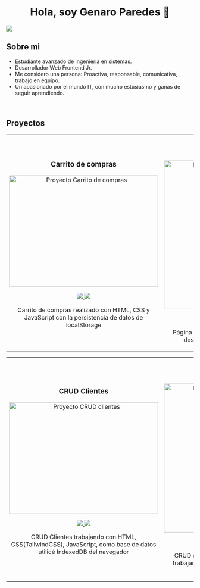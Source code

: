 <div align="center">
<h1 align="center">Hola, soy <span text='bold'>Genaro Paredes</span> 👋</h1>
</div>
<img src="https://noticias-ai.com/wp-content/uploads/2023/03/GitHub-inteligencia-artificial-1024x512.webp" heigth:'100px'>

## Sobre mi

- Estudiante avanzado de ingenieria en sistemas.
- Desarrollador Web Frontend Jr.
- Me considero una persona: Proactiva, responsable, comunicativa, trabajo en equipo.
- Un apasionado por el mundo IT, con mucho estusiasmo y ganas de seguir aprendiendo.
<br>

## Proyectos
<table>
  <tr>
    <td>
      <h3 align="center">Carrito de compras</h3>
      <div align="center">
        <a href="https://github.com/GenaroParedes/CarritoCompras" target="_blank">
          <img src="https://res.cloudinary.com/dte7upwcr/image/upload/v1/blog/blog2/carrito-de-compras-ecommerce/carrito-de-compras-ecommerce-img_header.jpg" width="400" height="300" alt="Proyecto Carrito de compras">
        </a>
        <p>
          <a href="https://github.com/GenaroParedes/CarritoCompras" target="_blank">
            <img src="https://img.shields.io/badge/C%C3%93DIGO-ff9?style=for-the-badge&logo=github&logoColor=black">
          </a>
          <a href="https://carritocomprasjavascript.netlify.app/" target="_blank">
            <img src="https://img.shields.io/badge/-Netlify-green?style=for-the-badge&color=fbfc40">
          </a>
        </p>
        <p>Carrito de compras realizado con HTML, CSS y JavaScript con la persistencia de datos de localStorage</p>
      </div>
    </td>
    <td>
      <h3 align="center">Menú lateral desplegable</h3>
      <div align="center">
        <a href="https://github.com/GenaroParedes/menuLateral" target="_blank">
          <img src="https://ovdivi.com/wp-content/uploads/2023/05/menu-sidebar-divi-wordpress_ov-divi.jpg" width="400" alt="Proyecto menú lateral desplegable">
        </a>
        <p>
          <a href="https://github.com/GenaroParedes/menuLateral" target="_blank">
            <img src="https://img.shields.io/badge/C%C3%93DIGO-80ffaa?style=for-the-badge&logo=github&logoColor=black">
          </a>
          <a href="https://menudesplegableybarralateral.netlify.app/" target="_blank">
            <img src="https://img.shields.io/badge/-Netlify-green?style=for-the-badge&color=3fFD7f">
          </a>
        </p>
        <p>Página responsive con menú desplegable para desktop y con barra lateral para mobile</p>
      </div>
    </td>
  </tr>
</table>

<table>
  <tr>
    <td>
      <h3 align="center">CRUD Clientes</h3>
      <div align="center">
        <a href="https://github.com/GenaroParedes/CrudClientes" target="_blank">
          <img src="https://mercadoonlinedigital.com/wp-content/uploads/2023/08/crud.png" width="400" height="300" alt="Proyecto CRUD clientes">
        </a>
        <p>
          <a href="https://github.com/GenaroParedes/CrudClientes" target="_blank">
            <img src="https://img.shields.io/badge/C%C3%93DIGO-ff9?style=for-the-badge&logo=github&logoColor=black">
          </a>
          <a href="https://crudclientesindexeddb.netlify.app/" target="_blank">
            <img src="https://img.shields.io/badge/-Netlify-green?style=for-the-badge&color=fbfc40">
          </a>
        </p>
        <p>CRUD Clientes trabajando con HTML, CSS(TailwindCSS), JavaScript, como base de datos utilicé IndexedDB del navegador</p>
      </div>
    </td>
    <td>
      <h3 align="center">Turnero Veterinaria</h3>
      <div align="center">
        <a href="https://github.com/GenaroParedes/TurneroVeterinaria" target="_blank">
          <img src="https://www.shutterstock.com/image-illustration/crud-acronym-create-read-update-600nw-2491959959.jpg" width="400" alt="Proyecto menú lateral desplegable">
        </a>
        <p>
          <a href="https://github.com/GenaroParedes/TurneroVeterinaria" target="_blank">
            <img src="https://img.shields.io/badge/C%C3%93DIGO-80ffaa?style=for-the-badge&logo=github&logoColor=black">
          </a>
          <a href="https://turneroveterinaria.netlify.app/" target="_blank">
            <img src="https://img.shields.io/badge/-Netlify-green?style=for-the-badge&color=3fFD7f">
          </a>
        </p>
        <p>CRUD de turnos de mascotas para veterinaria trabajando con la base de datos del navegador IndexedDB</p>
      </div>
    </td>
  </tr>
</table>



</div>
<br>
